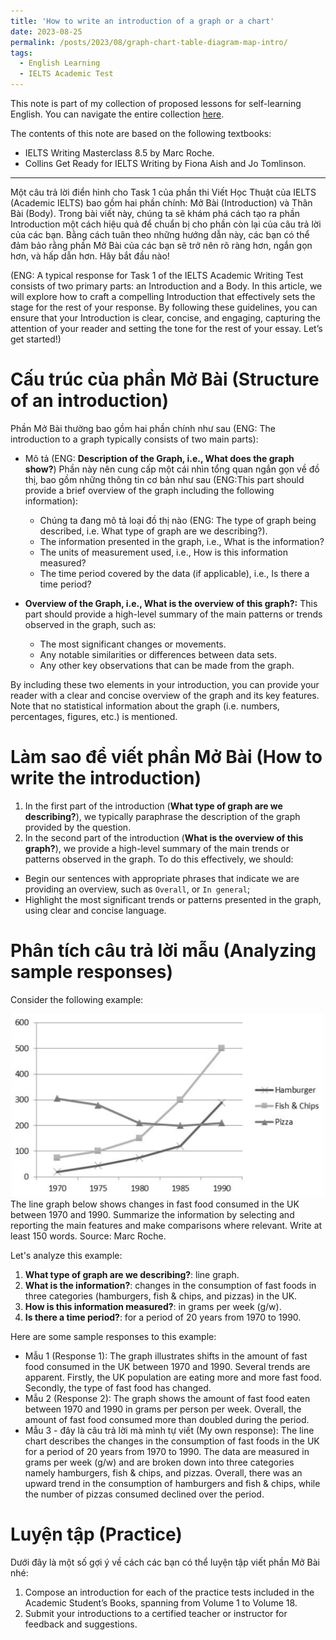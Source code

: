 ```yaml
---
title: 'How to write an introduction of a graph or a chart'
date: 2023-08-25
permalink: /posts/2023/08/graph-chart-table-diagram-map-intro/
tags:
  - English Learning
  - IELTS Academic Test
---
```


This note is part of my collection of proposed lessons for self-learning English. You can navigate the entire collection [here](/posts/2023/07/english-workshop/).

The contents of this note are based on the following textbooks:
* IELTS Writing Masterclass 8.5 by Marc Roche.
* Collins Get Ready for IELTS Writing by Fiona Aish and Jo Tomlinson.

---

Một câu trả lời điển hình cho Task 1 của phần thi Viết Học Thuật của IELTS (Academic IELTS) bao gồm hai phần chính: Mở Bài (Introduction) và Thân Bài (Body). Trong bài viết này, chúng ta sẽ khám phá cách tạo ra phần Introduction một cách hiệu quả để chuẩn bị cho phần còn lại của câu trả lời của các bạn. Bằng cách tuân theo những hướng dẫn này, các bạn có thể đảm bảo rằng phần Mở Bài của các bạn sẽ trở nên rõ ràng hơn, ngắn gọn hơn, và hấp dẫn hơn. Hãy bắt đầu nào!

(ENG: A typical response for Task 1 of the IELTS Academic Writing Test consists of two primary parts: an Introduction and a Body. In this article, we will explore how to craft a compelling Introduction that effectively sets the stage for the rest of your response. By following these guidelines, you can ensure that your Introduction is clear, concise, and engaging, capturing the attention of your reader and setting the tone for the rest of your essay. Let’s get started!)

# Cấu trúc của phần Mở Bài (Structure of an introduction)
Phần Mở Bài thường bao gồm hai phần chính như sau (ENG: The introduction to a graph typically consists of two main parts):
* Mô tả (ENG: **Description of the Graph, i.e., What does the graph show?**) Phần này nên cung cấp một cái nhìn tổng quan ngắn gọn về đồ thị, bao gồm những thông tin cơ bản như sau (ENG:This part should provide a brief overview of the graph including the following information):
  * Chúng ta đang mô tả loại đồ thị nào (ENG: The type of graph being described, i.e. What type of graph are we describing?).
  * The information presented in the graph, i.e., What is the information?
  * The units of measurement used, i.e., How is this information measured?
  * The time period covered by the data (if applicable), i.e., Is there a time period?

* **Overview of the Graph, i.e., What is the overview of this graph?:** This part should provide a high-level summary of the main patterns or trends observed in the graph, such as:
  * The most significant changes or movements.
  * Any notable similarities or differences between data sets.
  * Any other key observations that can be made from the graph.

By including these two elements in your introduction, you can provide your reader with a clear and concise overview of the graph and its key features. Note that no statistical information about the graph (i.e. numbers, percentages, figures, etc.) is mentioned.

# Làm sao để viết phần Mở Bài (How to write the introduction)
1. In the first part of the introduction (**What type of graph are we describing?**), we typically paraphrase the description of the graph provided by the question.
2. In the second part of the introduction (**What is the overview of this graph?**), we provide a high-level summary of the main trends or patterns observed in the graph. To do this effectively, we should:
  * Begin our sentences with appropriate phrases that indicate we are providing an overview, such as ``Overall``, or ``In general``;
  * Highlight the most significant trends or patterns presented in the graph, using clear and concise language.


# Phân tích câu trả lời mẫu (Analyzing sample responses)
Consider the following example:

![](/_posts/posts_images/graph-chart-diagram-map-intro-1.png)
The line graph below shows changes in fast food consumed in the UK between 1970 and 1990. Summarize the information by selecting and reporting the main features and make comparisons where relevant. Write at least 150 words. Source: Marc Roche.

Let's analyze this example:
1. **What type of graph are we describing?**: line graph.
2. **What is the information?**: changes in the consumption of fast foods in three categories (hamburgers, fish & chips, and pizzas) in the UK.
3. **How is this information measured?**: in grams per week (g/w).
4. **Is there a time period?**: for a period of 20 years from 1970 to 1990.

Here are some sample responses to this example:
* Mẫu 1 (Response 1): The graph illustrates shifts in the amount of fast food consumed in the UK between 1970 and 1990. Several trends are apparent. Firstly, the UK population are eating more and more fast food. Secondly, the type of fast food has changed.
* Mẫu 2 (Response 2): The graph shows the amount of fast food eaten between 1970 and 1990 in grams per person per week. Overall, the amount of fast food consumed more than doubled during the period.
* Mẫu 3 - đây là câu trả lời mà mình tự viết (My own response): The line chart describes the changes in the consumption of fast foods in the UK for a period of 20 years from 1970 to 1990. The data are measured in grams per week (g/w) and are broken down into three categories namely hamburgers, fish & chips, and pizzas. Overall, there was an upward trend in the consumption of hamburgers and fish & chips, while the number of pizzas consumed declined over the period.

# Luyện tập (Practice)
Dưới đây là một số gợi ý về cách các bạn có thể luyện tập viết phần Mở Bài nhé:
1. Compose an introduction for each of the practice tests included in the Academic Student’s Books, spanning from Volume 1 to Volume 18.
2. Submit your introductions to a certified teacher or instructor for feedback and suggestions.